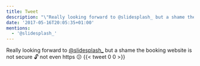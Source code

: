 ```yaml
---
title: Tweet
description: "\"Really looking forward to @slidesplash_ but a shame the booking website is not secure \U0001F513 not even https \U0001F615\""
date: '2017-05-16T20:05:35+01:00'
mentions:
  - '@slidesplash_'
---
```

Really looking forward to [@slidesplash_](https://twitter.com/@slidesplash_) but a shame the booking website is not secure 🔓 not even https 😕
      {{< tweet 0 0 >}}
    
